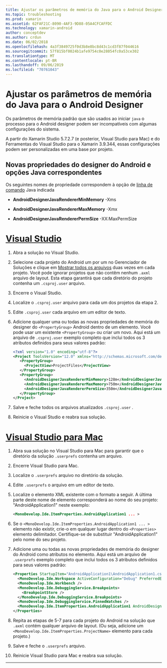 ```yaml
---
title: Ajustar os parâmetros de memória do Java para o Android Designer
ms.topic: troubleshooting
ms.prod: xamarin
ms.assetid: 62FAF21C-8090-4AF3-9D88-05A4CFCAFFDC
ms.technology: xamarin-android
author: conceptdev
ms.author: crdun
ms.date: 06/02/2018
ms.openlocfilehash: 4a3f3849725f0d3b8e8bc8d43c1cd3f87f044616
ms.sourcegitcommit: 57f815bf0024b1afe9754c0e28054fc0a53ce302
ms.translationtype: MT
ms.contentlocale: pt-BR
ms.lasthandoff: 09/06/2019
ms.locfileid: "70761043"
---
```

# <a name="adjusting-java-memory-parameters-for-the-android-designer"></a>Ajustar os parâmetros de memória do Java para o Android Designer

Os parâmetros de memória padrão que são usados ao iniciar `java` o processo para o Android designer podem ser incompatíveis com algumas configurações do sistema.

A partir do Xamarin Studio 5.7.2.7 (e posterior, Visual Studio para Mac) e do Ferramentas do Visual Studio para o Xamarin 3.9.344, essas configurações podem ser personalizadas em uma base por projeto.

## <a name="new-android-designer-properties-and-corresponding-java-options"></a>Novas propriedades do designer do Android e opções Java correspondentes

Os seguintes nomes de propriedade correspondem à opção de [linha de comando](http://docs.oracle.com/javase/7/docs/technotes/tools/windows/java.html) Java indicada

- **AndroidDesignerJavaRendererMinMemory** -Xms

- **AndroidDesignerJavaRendererMaxMemory** -Xmx

- **AndroidDesignerJavaRendererPermSize** -XX:MaxPermSize

# <a name="visual-studiotabwindows"></a>[Visual Studio](#tab/windows)

1. Abra a solução no Visual Studio.

2. Selecione cada projeto do Android um por um no Gerenciador de Soluções e clique em [Mostrar todos os arquivos](https://docs.microsoft.com/previous-versions/visualstudio/visual-studio-2008/4afxey9h(v=vs.90)) duas vezes em cada projeto. Você pode ignorar projetos que não contêm nenhum `.axml` arquivo de layout. Esta etapa garantirá que cada diretório do projeto contenha um `.csproj.user` arquivo.

3. Encerre o Visual Studio.

4. Localize o `.csproj.user` arquivo para cada um dos projetos da etapa 2.

5. Edite `.csproj.user` cada arquivo em um editor de texto.

6. Adicione qualquer uma ou todas as novas propriedades de memória do designer do `<PropertyGroup>` Android dentro de um elemento. Você pode usar um existente `<PropertyGroup>` ou criar um novo. Aqui está um arquivo de `.csproj.user` exemplo completo que inclui todos os 3 atributos definidos para seus valores padrão:

    ```xml
    <?xml version="1.0" encoding="utf-8"?>
    <Project ToolsVersion="12.0" xmlns="http://schemas.microsoft.com/developer/msbuild/2003">
       <PropertyGroup>
         <ProjectView>ProjectFiles</ProjectView>
       </PropertyGroup>
       <PropertyGroup>
         <AndroidDesignerJavaRendererMinMemory>128m</AndroidDesignerJavaRendererMinMemory>
         <AndroidDesignerJavaRendererMaxMemory>750m</AndroidDesignerJavaRendererMaxMemory>
         <AndroidDesignerJavaRendererPermSize>350m</AndroidDesignerJavaRendererPermSize>
       </PropertyGroup>
    </Project>
    ```

7. Salve e feche todos os arquivos atualizados `.csproj.user` .

8. Reinicie o Visual Studio e reabra sua solução.

# <a name="visual-studio-for-mactabmacos"></a>[Visual Studio para Mac](#tab/macos)

1. Abra sua solução no Visual Studio para Mac para garantir que o diretório da solução `.userprefs` contenha um arquivo.

2. Encerre Visual Studio para Mac.

3. Localize o `.userprefs` arquivo no diretório da solução.

4. Edite `.userprefs` o arquivo em um editor de texto.

5. Localize o elemento XML existente com o formato a seguir. A última parte deste nome de elemento corresponderá ao nome do seu projeto: "AndroidApplication1" neste exemplo:

    ```xml
    <MonoDevelop.Ide.ItemProperties.AndroidApplication1 ... >
    ```

6. Se o `<MonoDevelop.Ide.ItemProperties.AndroidApplication1 ... >` elemento não existir, crie-o em qualquer lugar dentro do `<Properties>` elemento delimitador. Certifique-se de substituir "AndroidApplication1" pelo nome do seu projeto.

7. Adicione uma ou todas as novas propriedades de memória do designer do Android como atributos no elemento. Aqui está um arquivo de `.userprefs` exemplo completo que inclui todos os 3 atributos definidos para seus valores padrão:

    ```xml
    <Properties StartupItem="AndroidApplication1\AndroidApplication1.csproj">
      <MonoDevelop.Ide.Workspace ActiveConfiguration="Debug" PreferredExecutionTarget="Android.SelectDevice" />
      <MonoDevelop.Ide.Workbench />
      <MonoDevelop.Ide.DebuggingService.Breakpoints>
        <BreakpointStore />
      </MonoDevelop.Ide.DebuggingService.Breakpoints>
      <MonoDevelop.Ide.DebuggingService.PinnedWatches />
      <MonoDevelop.Ide.ItemProperties.AndroidApplication1 AndroidDesignerJavaRendererMinMemory="128m" AndroidDesignerJavaRendererMaxMemory="750m" AndroidDesignerJavaRendererPermSize="350m" />
    </Properties>
    ```

8. Repita as etapas de 5-7 para cada projeto do Android na solução que `.axml` contém qualquer arquivo de layout. (Ou seja, adicione um `<MonoDevelop.Ide.ItemProperties.ProjectName>` elemento para cada projeto.)

9. Salve e feche o `.userprefs` arquivo.

10. Reinicie Visual Studio para Mac e reabra sua solução.

-----
